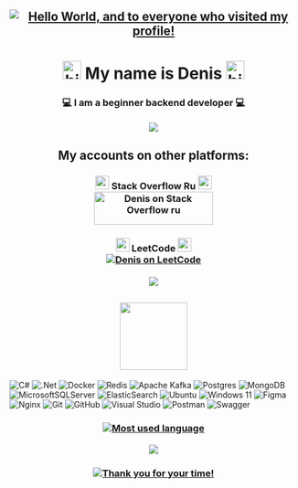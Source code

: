 <h2 align="center"><a href="#">
<img src="https://capsule-render.vercel.app/api?type=waving&color=gradient&height=256&section=header&text=Hello%20World,&fontSize=75&animation=fadeIn&fontAlignY=38&desc=and%20to%20everyone%20who%20visited%20my%20profile!&descAlignY=55&descAlign=62" alt="Hello World, and to everyone who visited my profile!"/></a></h2>

<h1 align="center">
<a href="#"><img src="https://github.com/blackcater/blackcater/raw/main/images/Hi.gif" alt="hi" height="32"/></a>
My name is Denis  
<a href="#"><img src="https://github.com/blackcater/blackcater/raw/main/images/Hi.gif" alt="hi" height="32"/></a></h1>
<h3 align="center">💻 I am a beginner backend developer 💻
</h3>

<h5 align="center"><a href="#"><img src="https://capsule-render.vercel.app/api?type=rect&height=1&color=gradient"/></a></h5>

<h2 align="center">My accounts on other platforms:</h2>

<h3 align="center">
<a href="#"><img src="https://github.com/deniskasosiska/deniskasosiska/assets/44068354/c6a3debc-ccf3-4443-afba-910ac7735a53" height="24"/></a>
Stack Overflow Ru 
<a href="#"><img src="https://github.com/deniskasosiska/deniskasosiska/assets/44068354/c6a3debc-ccf3-4443-afba-910ac7735a53" height="24"/></a>
<br/><a href="https://ru.stackoverflow.com/users/592447/deniska-sosiska/">
<img src="https://ru.stackoverflow.com/users/flair/592447.png?theme=dark" width="208" height="58" alt="Denis on Stack Overflow ru"/></a></h3>

<h3 align="center">
<a href="#"><img src="https://github.com/deniskasosiska/deniskasosiska/assets/44068354/afcf3c3c-3e65-4f72-af6c-27f7745d1038" height="24"/></a>
LeetCode
<a href="#"><img src="https://github.com/deniskasosiska/deniskasosiska/assets/44068354/afcf3c3c-3e65-4f72-af6c-27f7745d1038" height="24"/></a>  
<br/><a href="https://leetcode.com/u/DeniskaSosiSka/">
<img src="https://leetcode-stats-six.vercel.app/?username=DeniskaSosiSka&theme=dark" alt="Denis on LeetCode"/></a></h3>

<h5 align="center"><a href="#"><img src="https://capsule-render.vercel.app/api?type=rect&height=1&color=gradient"/></a></h5>

<h2 align="center"><a href="#">
<img src="https://capsule-render.vercel.app/api?type=venom&height=200&color=gradient&text=My%20stack:&fontAlign=49&reversal=false&section=header&fontColor=ffffff&fontSize=50&fontAlignY=55&strokeWidth=1&stroke=aaaaaa" height="118"/>
</a></h2>

![C#](https://img.shields.io/badge/c%23-%23239120.svg?style=for-the-badge&logo=csharp&logoColor=white)
![.Net](https://img.shields.io/badge/.NET-5C2D91?style=for-the-badge&logo=.net&logoColor=white)
![Docker](https://img.shields.io/badge/docker-%230db7ed.svg?style=for-the-badge&logo=docker&logoColor=white)
![Redis](https://img.shields.io/badge/redis-%23DD0031.svg?style=for-the-badge&logo=redis&logoColor=white)
![Apache Kafka](https://img.shields.io/badge/Apache%20Kafka-000?style=for-the-badge&logo=apachekafka)
![Postgres](https://img.shields.io/badge/postgres-%23316192.svg?style=for-the-badge&logo=postgresql&logoColor=white)
![MongoDB](https://img.shields.io/badge/MongoDB-%234ea94b.svg?style=for-the-badge&logo=mongodb&logoColor=white)
![MicrosoftSQLServer](https://img.shields.io/badge/Microsoft%20SQL%20Server-CC2927?style=for-the-badge&logo=microsoft%20sql%20server&logoColor=white)
![ElasticSearch](https://img.shields.io/badge/-ElasticSearch-005571?style=for-the-badge&logo=elasticsearch)
![Ubuntu](https://img.shields.io/badge/Ubuntu-E95420?style=for-the-badge&logo=ubuntu&logoColor=white)
![Windows 11](https://img.shields.io/badge/Windows%2011-%230079d5.svg?style=for-the-badge&logo=Windows%2011&logoColor=white)
![Figma](https://img.shields.io/badge/figma-%23F24E1E.svg?style=for-the-badge&logo=figma&logoColor=white)
![Nginx](https://img.shields.io/badge/nginx-%23009639.svg?style=for-the-badge&logo=nginx&logoColor=white)
![Git](https://img.shields.io/badge/git-%23F05033.svg?style=for-the-badge&logo=git&logoColor=white)
![GitHub](https://img.shields.io/badge/github-%23121011.svg?style=for-the-badge&logo=github&logoColor=white)
![Visual Studio](https://img.shields.io/badge/Visual%20Studio-5C2D91.svg?style=for-the-badge&logo=visual-studio&logoColor=white)
![Postman](https://img.shields.io/badge/Postman-FF6C37?style=for-the-badge&logo=postman&logoColor=white)
![Swagger](https://img.shields.io/badge/-Swagger-%23Clojure?style=for-the-badge&logo=swagger&logoColor=white)

<h3 align="center"><a href="#"><img src="https://github-readme-stats.vercel.app/api/top-langs/?username=deniskasosiska&layout=compact" alt="Most used language"/></a></h3>

<h5 align="center"><a href="#"><img src="https://capsule-render.vercel.app/api?type=rect&height=1&color=gradient"/></a></h5>

<h3 align="center"><a href="#"><img src="https://readme-typing-svg.herokuapp.com?font=Fira+Code&size=25&pause=1800&color=FF6666&center=true&vCenter=true&random=false&width=800&lines=If+you+liked+one+of+my+repositories%2C+put+a+star+%E2%AD%90;%E2%9D%A4+Thank+you+for+your+time!+%E2%9D%A4" alt="Thank you for your time!"/></a></h3>

<!-- 
https://github.com/deniskasosiska/deniskasosiska/assets/44068354/259355b5-4137-47bf-81fb-60f428a769e3 
<a href="#"><img src="https://github.com/deniskasosiska/deniskasosiska/assets/44068354/b44d969a-d630-45f2-9ea7-c47cbb88ee2d" alt="Java" height="24"/></a>
<a href="#"><img src="https://github.com/deniskasosiska/deniskasosiska/assets/44068354/81ce38dd-4fa5-4fdb-be20-0ba0fbdebe61" alt="C#" height="24"/></a>
-->
